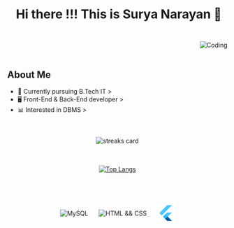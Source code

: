 
# <p align="center">️ **Hi there !!!   This is Surya Narayan** 🤍</p>

<br/>

<img align="right" alt="Coding" height="200" src="https://media.giphy.com/media/IpeYSEZshTefe/giphy.gif">

<br/>


<br>

## About Me

- 📜 Currently pursuing B.Tech IT >
- 🖥️ Front-End & Back-End developer >
- 📊 Interested in DBMS >

<br/>

<br>
<div align = "center">
  
<img alt= "streaks card" height="200px"  width="400"  src="https://github-readme-streak-stats.herokuapp.com/?user=suryanarayanms&theme=github_dark">

<div/>
<br/>
  
<br>
<div align = "center">
  
[![Top Langs](https://github-readme-stats.vercel.app/api/top-langs/?username=suryanarayanms&layout=compact)](https://github.com/suryanarayanms/github-readme-stats)

<div/>
<br/>



<br>
  
<p align="center">
  
  <img align="center" style="margin: 10px" src="https://th.bing.com/th/id/R.255b77e251b19a6d0600634d2ff9b006?rik=2DjfLhXhdse0tA&riu=http%3a%2f%2fblog.toright.com%2fwp-content%2fuploads%2f2011%2f03%2fverslag-techtalk-mysql.png&ehk=5JLP2Zcw1Ufa1tw47fpNLDPHb9WgODg5kRSh9GNPl44%3d&risl=&pid=ImgRaw&r=0" alt="MySQL" width="30" />
  <img align="center" style="margin: 10px" src="https://th.bing.com/th/id/OIP.tx2TC60-VAYhALDr0h8o7QHaHa?pid=ImgDet&w=307&h=307&rs=1" alt="HTML && CSS" width="40"  />
  <img align="center" style="margin: 10px" src="https://raw.githubusercontent.com/github/explore/cebd63002168a05a6a642f309227eefeccd92950/topics/flutter/flutter.png" alt="Flutter" width="40"  />

</p>
<br/>

